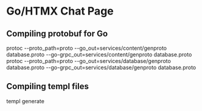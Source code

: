 # Go/HTMX Chat Page

## Compiling protobuf for Go
protoc --proto_path=proto --go_out=services/content/genproto database.proto --go-grpc_out=services/content/genproto database.proto
protoc --proto_path=proto --go_out=services/database/genproto database.proto --go-grpc_out=services/database/genproto database.proto

## Compiling templ files
templ generate
